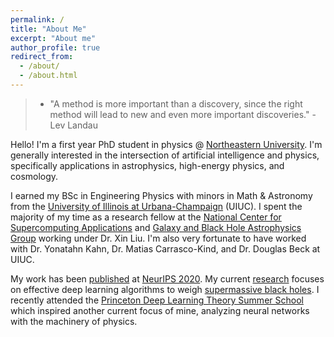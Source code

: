 ```yaml
---
permalink: /
title: "About Me"
excerpt: "About me"
author_profile: true
redirect_from:
  - /about/
  - /about.html
---
```

> * "A method is more important than a discovery, since the right method will lead to new and even more important discoveries." - Lev Landau

Hello! I'm a first year PhD student in physics @ [Northeastern University](https://www.northeastern.edu).  I'm generally interested in the intersection of artificial intelligence and physics, specifically applications in astrophysics, high-energy physics, and cosmology.

I earned my BSc in Engineering Physics with minors in Math & Astronomy from the [University of Illinois at Urbana-Champaign](https://illinois.edu) (UIUC). I spent the majority of my time as a research fellow at the [National Center for Supercomputing Applications](http://www.ncsa.illinois.edu) and [Galaxy and Black Hole Astrophysics Group](https://publish.illinois.edu/liu-group/) working under Dr. Xin Liu. I'm also very fortunate to have worked with Dr. Yonatahn Kahn, Dr. Matias Carrasco-Kind, and Dr. Douglas Beck at UIUC.

My work has been [published](https://snehjp2.github.io/publications/) at [NeurIPS 2020](https://ml4physicalsciences.github.io/2020/). My current [research](https://snehjp2.github.io/research/) focuses on effective deep learning algorithms to weigh [supermassive black holes](https://www.youtube.com/watch?v=Xsp3_a-PMTw). I recently attended the [Princeton Deep Learning Theory Summer School](https://deep-learning-summer-school.princeton.edu) which inspired another current focus of mine, analyzing neural networks with the machinery of physics.
